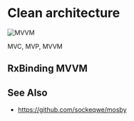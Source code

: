 # Clean architecture

![MVVM](http://en.wikipedia.org/wiki/Model_View_ViewModel#/media/File:MVVMPattern.png)

MVC, MVP, MVVM

## RxBinding MVVM


## See Also

* https://github.com/sockeqwe/mosby